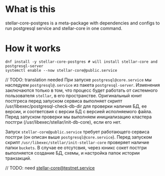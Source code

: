 # What is this

stellar-core-postgres is a meta-package with dependencies and configs
to run postgresql service and stellar-core in one command.

# How it works

```shell
dnf install -y stellar-core-postgres # will install stellar-core and postgresql-server
systemctl enable --now stellar-core@public.service
```
// TODO: translation needed
При запуске `postgresql@core.service` мы наследуем `postgresql@.service` из пакета `postgresql-server`.
Изменения заключаются только в том, что процесс будет работать от системного пользователя `stellar`, в его пространстве.
Оригинальный юнит постгреса перед запуском сервиса выполняет скрипт /usr/libexec/postgresql-check-db-dir
для проверки наличия БД, ее версии, и соответсвия с версии БД с версией исполняемого файла.
Перед запуском проверки мы выполняем инициализацию кластера постгри (/usr/libexec/stellar/init-db-core), если его нет.

Запуск `stellar-core@public.service` требует работающего сервиса постгри (он описан выше `postgresql@core.service`).
Перед запуском скрипт `/usr/libexec/stellar/init-stellar-core` проверяет наличие папки `buckets`.
В случае ее отсутсвия, через юникс сокет постгри выполняется создание БД, схемы, и настройка папок истории транзакций.

// TODO: need stellar-core@testnet.service
